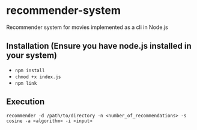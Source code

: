 # recommender-system
Recommender system for movies implemented as a cli in Node.js

## Installation (Ensure you have node.js installed in your system)
- `npm install`
- `chmod +x index.js`
- `npm link`

## Execution
`recommender -d /path/to/directory -n <number_of_recommendations> -s cosine -a <algorithm> -i <input>
`

